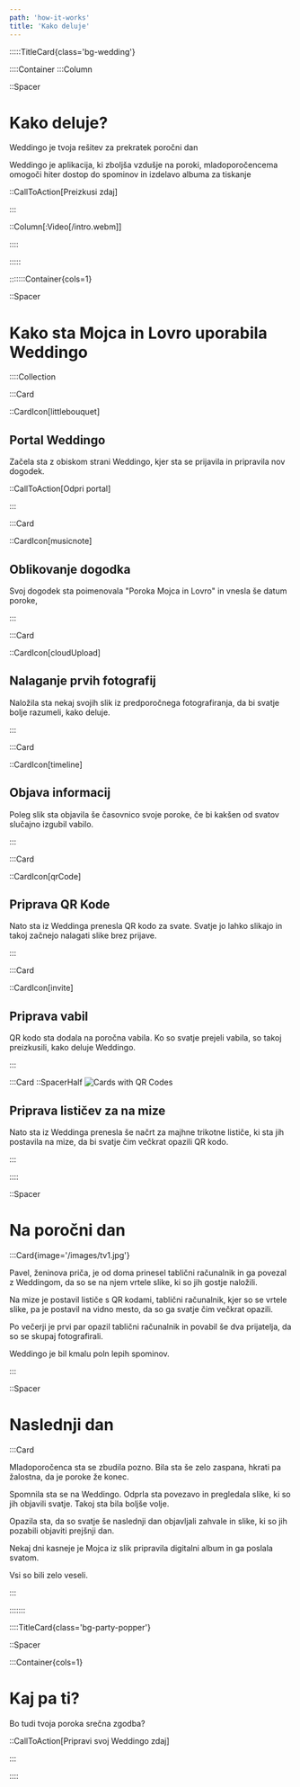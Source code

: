 ```yaml
---
path: 'how-it-works'
title: 'Kako deluje'
---
```


:::::TitleCard{class='bg-wedding'}


::::Container
:::Column

::Spacer
# Kako deluje?

Weddingo je tvoja rešitev 
za prekratek poročni dan

Weddingo je aplikacija, ki zboljša 
vzdušje na poroki, mladoporočencema omogoči hiter dostop do spominov in izdelavo albuma za tiskanje

::CallToAction[Preizkusi zdaj]

:::

::Column[:Video[/intro.webm]]

::::


:::::


:::::::Container{cols=1}



::Spacer


# Kako sta Mojca in Lovro uporabila Weddingo

::::Collection


:::Card


::CardIcon[littlebouquet]

## Portal Weddingo

Začela sta z obiskom strani 
Weddingo, kjer sta se prijavila in 
pripravila nov dogodek.

::CallToAction[Odpri portal]

:::

:::Card


::CardIcon[musicnote]

## Oblikovanje dogodka

Svoj dogodek sta poimenovala 
"Poroka Mojca in Lovro" in vnesla 
še datum poroke,


:::

:::Card


::CardIcon[cloudUpload]

## Nalaganje prvih fotografij

Naložila sta nekaj svojih slik iz 
predporočnega fotografiranja, da bi 
svatje bolje razumeli, kako deluje.


:::

:::Card


::CardIcon[timeline]

## Objava informacij

Poleg slik sta objavila še časovnico 
svoje poroke, če bi kakšen od 
svatov slučajno izgubil vabilo.


:::

:::Card


::CardIcon[qrCode]

## Priprava QR Kode

Nato sta iz Weddinga prenesla QR 
kodo za svate. Svatje jo lahko slikajo
in takoj začnejo nalagati slike brez
prijave.

:::


:::Card


::CardIcon[invite]

## Priprava vabil

QR kodo sta dodala na poročna 
vabila. Ko so svatje prejeli vabila, 
so takoj preizkusili, kako deluje 
Weddingo.

:::


:::Card
::SpacerHalf
![Cards with QR Codes](/images/standingPrintlets.svg)
## Priprava lističev za na mize

Nato sta iz Weddinga prenesla še načrt za majhne trikotne lističe, ki sta jih postavila na mize, da bi svatje čim večkrat opazili QR kodo.



:::

::::

::Spacer


# Na poročni dan



:::Card{image='/images/tv1.jpg'}



Pavel, ženinova priča, je od doma 
prinesel tablični računalnik in ga 
povezal z Weddingom, da so se na njem 
vrtele slike, ki so jih gostje naložili.

Na mize je postavil lističe s QR kodami,
tablični računalnik, kjer so se vrtele 
slike, pa je postavil na vidno mesto, da
so ga svatje čim večkrat opazili.

Po večerji je prvi par opazil tablični 
računalnik in povabil še dva prijatelja, 
da so se skupaj fotografirali.

Weddingo je bil kmalu poln lepih 
spominov.

:::



::Spacer

# Naslednji dan


:::Card


Mladoporočenca sta se zbudila pozno. Bila sta še zelo zaspana, hkrati pa žalostna, da je poroke že konec.

Spomnila sta se na Weddingo. Odprla sta povezavo in pregledala slike, ki so jih objavili svatje. Takoj sta bila boljše volje.

Opazila sta, da so svatje še naslednji dan objavljali zahvale in slike, ki so jih pozabili objaviti prejšnji dan.

Nekaj dni kasneje je Mojca iz slik 
pripravila digitalni album in ga poslala svatom. 

Vsi so bili zelo veseli.

:::




:::::::



::::TitleCard{class='bg-party-popper'}

::Spacer


:::Container{cols=1}
# Kaj pa ti?

Bo tudi tvoja poroka srečna 
zgodba?


::CallToAction[Pripravi svoj Weddingo zdaj]

:::

::::